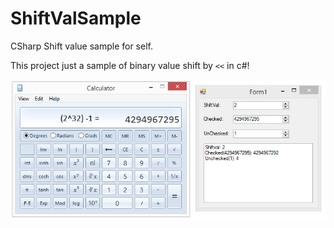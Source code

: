 # ShiftValSample
CSharp Shift value sample for self.

This project just a sample of binary value shift by `<<` in c#!

![img](https://raw.githubusercontent.com/Behzadkhosravifar/ShiftValSample/master/img/ShiftPic.PNG)